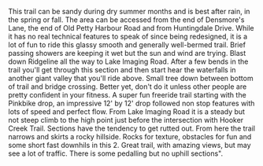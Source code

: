  This trail can be sandy during dry summer months and is best after rain, in the spring or fall. The area can
 be accessed from the end of Densmore's Lane, the end of Old Petty Harbour Road and from Huntingdale
 Drive. 
While it has no real technical features to speak of since being redesigned, it is a lot of fun to ride this 
glassy smooth and generally well-bermed trail. Brief passing showers are keeping it wet but the sun and wind 
are trying. Blast down Ridgeline all the way to Lake Imaging Road.
After a few bends in the trail you'll get through this section and then start hear the waterfalls in another 
giant valley that you'll ride above. Small tree down between bottom of trail and bridge crossing. Better yet, 
don't do it unless other people are pretty confident in your fitness. A super fun freeride trail starting with 
the Pinkbike drop, an impressive 12' by 12' drop followed non stop features with lots of speed and perfect 
flow. From Lake Imaging Road it is a steady but not steep climb to the high point just before the intersection 
with Hooker Creek Trail.
Sections have the tendency to get rutted out. From here the trail narrows and skirts a rocky hillside. Rocks 
for texture, obstacles for fun and some short fast downhils in this 2. Great trail, with amazing views, but 
may see a lot of traffic. There is some pedalling but no uphill sections".